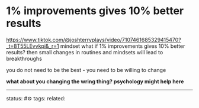 # 1% improvements gives 10% better results
https://www.tiktok.com/@joshterryplays/video/7107461685329415470?_t=8T55LEvvkpi&_r=1
mindset 
what if 1% improvements gives 10% better results?
then small changes in routines and mindsets will lead to breakthroughs

you do not need to be the best - you need to be willing to change

**what about you changing the wring thing? psychology might help here**



---
status: #⚙️ 
tags: 
related: 
